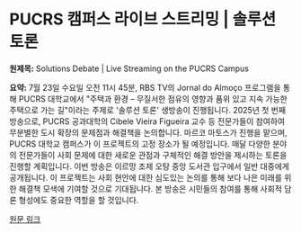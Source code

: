 # PUCRS 캠퍼스 라이브 스트리밍 | 솔루션 토론

**원제목:** Solutions Debate | Live Streaming on the PUCRS Campus

**요약:** 7월 23일 수요일 오전 11시 45분, RBS TV의 Jornal do Almoço 프로그램을 통해 PUCRS 대학교에서 "주택과 환경 – 무질서한 점유의 영향과 품위 있고 지속 가능한 주택으로 가는 길"이라는 주제로  '솔루션 토론' 생방송이 진행됩니다.  2025년 첫 번째 방송으로, PUCRS 공과대학의 Cibele Vieira Figueira 교수 등 전문가들이 참여하여  무분별한 도시 확장의 문제점과 해결책을 논의합니다.  마르코 마토스가 진행을 맡으며, PUCRS 대학교 캠퍼스가 이 프로젝트의 고정 장소가 될 예정입니다. 매달 다양한 분야의 전문가들이 사회 문제에 대한 새로운 관점과 구체적인 해결 방안을 제시하는 토론을 진행할 계획입니다.  이번 방송은 이르망 조제 오탕 중앙 도서관 입구에서  일반 대중에게 공개됩니다.  이 프로젝트는 사회 현안에 대한 심도있는 논의를 통해  보다 나은 미래를 위한 해결책 모색에 기여할 것으로 기대됩니다.  본 방송은  시민들의 참여를 통해 사회적 담론 형성에도 중요한 역할을 할 것입니다.

[원문 링크](https://portal.pucrs.br/en/eventos/impacto/debate-de-solucoes-transmissao-ao-vivo-no-campus-da-pucrs/)
